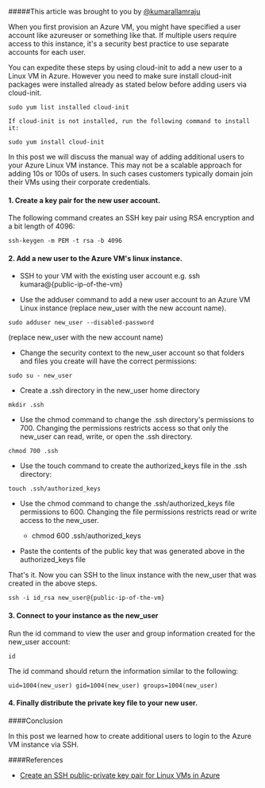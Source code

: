 

#####This article was brought to you by [@kumarallamraju](https://twitter.com/kumarallamraju)

When you first provision an Azure VM, you might have specified a user account like azureuser or something like that. If multiple users require access to this instance, it's a security best practice to use separate accounts for each user.

You can expedite these steps by using cloud-init to add a new user to a Linux VM in Azure. However you need to make sure install cloud-init packages were installed already as stated below before adding users via cloud-init. 

```
sudo yum list installed cloud-init

If cloud-init is not installed, run the following command to install it:

sudo yum install cloud-init

```

In this post we will discuss the manual way of adding additional users to your Azure Linux VM instance. This may not be a scalable approach for adding 10s or 100s of users. In such cases customers typically domain join their VMs using their corporate credentials.
 

#### 1. Create a key pair for the new user account.
The following command creates an SSH key pair using RSA encryption and a bit length of 4096:

``` 
ssh-keygen -m PEM -t rsa -b 4096 

```

#### 2. Add a new user to the Azure VM's linux instance.

- SSH to your VM with the existing user account e.g. ssh kumara@{public-ip-of-the-vm}


- Use the adduser command to add a new user account to an Azure VM Linux instance (replace new_user with the new account name). 

``` 
sudo adduser new_user --disabled-password 

```
(replace new_user with the new account name)
- Change the security context to the new_user account so that folders and files you create will have the correct permissions:

```
sudo su - new_user
```

- Create a .ssh directory in the new_user home directory

```
mkdir .ssh

```
	
- Use the chmod command to change the .ssh directory's permissions to 700. Changing the permissions restricts access so that only the new_user can read, write, or open the .ssh directory.
	
``` 
chmod 700 .ssh

```
	
- Use the touch command to create the authorized_keys file in the .ssh directory:

```
touch .ssh/authorized_keys
```

- Use the chmod command to change the .ssh/authorized_keys file permissions to 600. Changing the file permissions restricts read or write access to the new_user.

	- chmod 600 .ssh/authorized_keys

- Paste the contents of the public key that was generated above in the authorized_keys file

That's it. Now you can SSH to the linux instance with the new_user that was created in the above steps.

```
ssh -i id_rsa new_user@{public-ip-of-the-vm}
```

#### 3. Connect to your instance as the new_user

Run the id command to view the user and group information created for the new_user account:

```
id
```

The id command should return the information similar to the following:

```
uid=1004(new_user) gid=1004(new_user) groups=1004(new_user)
```

#### 4.  Finally distribute the private key file to your new user.


####Conclusion

In this post we learned how to create additional users to login to the Azure VM instance via SSH.


####References


* [Create an SSH public-private key pair for Linux VMs in Azure](https://docs.microsoft.com/en-us/azure/virtual-machines/linux/mac-create-ssh-keys?WT.mc_id=docs-azuredevtips-micrum)























